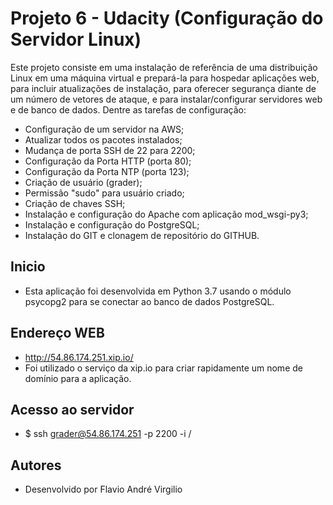 # Projeto 6 - Udacity (Configuração do Servidor Linux)
Este projeto consiste em uma instalação de referência de uma distribuição Linux em uma máquina virtual e prepará-la para hospedar aplicações web, para incluir atualizações de instalação, para oferecer segurança diante de um número de vetores de ataque, e para instalar/configurar servidores web e de banco de dados.
Dentre as tarefas de configuração:
- Configuração de um servidor na AWS;
- Atualizar todos os pacotes instalados;
- Mudança de porta SSH de 22 para 2200;
- Configuração da Porta HTTP (porta 80);
- Configuração da Porta NTP (porta 123);
- Criação de usuário (grader);
- Permissão "sudo" para usuário criado;
- Criação de chaves SSH;
- Instalação e configuração do Apache com aplicação mod_wsgi-py3;
- Instalação e configuração do PostgreSQL;
- Instalação do GIT e clonagem de repositório do GITHUB.

## Inicio
- Esta aplicação foi desenvolvida em Python 3.7 usando o módulo psycopg2 para se conectar ao banco de dados PostgreSQL.

## Endereço WEB
- http://54.86.174.251.xip.io/
- Foi utilizado o serviço da xip.io para criar rapidamente um nome de domínio para a aplicação.

## Acesso ao servidor
- $ ssh grader@54.86.174.251 -p 2200 -i <path>/<chave privada>

## Autores
- Desenvolvido por Flavio André Virgilio

